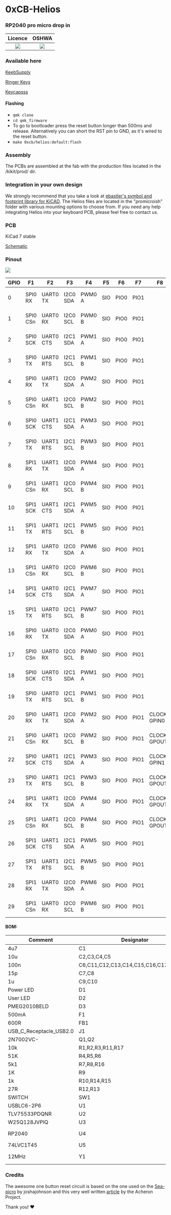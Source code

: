 # 0xCB-Helios

### RP2040 pro micro drop in

|                              Licence                               |                                                      OSHWA                                                       |
| :----------------------------------------------------------------: | :--------------------------------------------------------------------------------------------------------------: |
| ![](https://github.com/0xCB-dev/0xcb-Helios/blob/main/LICENSE.svg) | [![](https://github.com/0xCB-dev/0xcb-Helios/blob/main/rev1.0/OSHWA.svg)](https://certification.oshwa.org/de000131.html) |

### Available here

[KeebSupply](https://keeb.supply/products/0xcb-helios)

[Ringer Keys](https://ringerkeys.com/collections/modders-tools/products/0xcb-helios)

[Keycapsss](https://keycapsss.com/keyboard-parts/mcu-controller/257/0xcb-helios-pro-micro/elite-c-compatible-microcontroller-with-rp2040?c=22)

#### Flashing

- `qmk clone`
- `cd qmk_firmware`
- To go to bootloader press the reset button longer than 500ms and release. Alternatively you can short the RST pin to GND, as it's wired to the reset button.
- `make 0xcb/helios:default:flash`

### Assembly

The PCBs are assembled at the fab with the production files located in the /kikit/prod/ dir.

### Integration in your own design

We strongly recommend that you take a look at [ebastler's symbol and footprint library for KiCAD](https://github.com/ebastler/marbastlib).
The Helios files are located in the "promicroish" folder with various mounting options to choose from. 
If you need any help integrating Helios into your keyboard PCB, please feel free to contact us.

### PCB

KiCad 7 stable

[Schematic](https://github.com/0xCB-dev/0xcb-Helios/blob/main/rev1.0/helios.pdf)

### Pinout

![](https://github.com/0xCB-dev/0xCB-Helios/blob/main/rev1.0/helios.webp)

| GPIO | F1       | F2        | F3       | F4     | F5  | F6   | F7   | F8           | F9            |
| ---- | -------- | --------- | -------- | ------ | --- | ---- | ---- | ------------ | ------------- |
| 0    | SPI0 RX  | UART0 TX  | I2C0 SDA | PWM0 A | SIO | PIO0 | PIO1 |              | USB OVCUR DET |
| 1    | SPI0 CSn | UART0 RX  | I2C0 SCL | PWM0 B | SIO | PIO0 | PIO1 |              | USB VBUS DET  |
| 2    | SPI0 SCK | UART0 CTS | I2C1 SDA | PWM1 A | SIO | PIO0 | PIO1 |              | USB VBUS EN   |
| 3    | SPI0 TX  | UART0 RTS | I2C1 SCL | PWM1 B | SIO | PIO0 | PIO1 |              | USB OVCUR DET |
| 4    | SPI0 RX  | UART1 TX  | I2C0 SDA | PWM2 A | SIO | PIO0 | PIO1 |              | USB VBUS DET  |
| 5    | SPI0 CSn | UART1 RX  | I2C0 SCL | PWM2 B | SIO | PIO0 | PIO1 |              | USB VBUS EN   |
| 6    | SPI0 SCK | UART1 CTS | I2C1 SDA | PWM3 A | SIO | PIO0 | PIO1 |              | USB OVCUR DET |
| 7    | SPI0 TX  | UART1 RTS | I2C1 SCL | PWM3 B | SIO | PIO0 | PIO1 |              | USB VBUS DET  |
| 8    | SPI1 RX  | UART1 TX  | I2C0 SDA | PWM4 A | SIO | PIO0 | PIO1 |              | USB VBUS EN   |
| 9    | SPI1 CSn | UART1 RX  | I2C0 SCL | PWM4 B | SIO | PIO0 | PIO1 |              | USB OVCUR DET |
| 10   | SPI1 SCK | UART1 CTS | I2C1 SDA | PWM5 A | SIO | PIO0 | PIO1 |              | USB VBUS DET  |
| 11   | SPI1 TX  | UART1 RTS | I2C1 SCL | PWM5 B | SIO | PIO0 | PIO1 |              | USB VBUS EN   |
| 12   | SPI1 RX  | UART0 TX  | I2C0 SDA | PWM6 A | SIO | PIO0 | PIO1 |              | USB OVCUR DET |
| 13   | SPI1 CSn | UART0 RX  | I2C0 SCL | PWM6 B | SIO | PIO0 | PIO1 |              | USB VBUS DET  |
| 14   | SPI1 SCK | UART0 CTS | I2C1 SDA | PWM7 A | SIO | PIO0 | PIO1 |              | USB VBUS EN   |
| 15   | SPI1 TX  | UART0 RTS | I2C1 SCL | PWM7 B | SIO | PIO0 | PIO1 |              | USB OVCUR DET |
| 16   | SPI0 RX  | UART0 TX  | I2C0 SDA | PWM0 A | SIO | PIO0 | PIO1 |              | USB VBUS DET  |
| 17   | SPI0 CSn | UART0 RX  | I2C0 SCL | PWM0 B | SIO | PIO0 | PIO1 |              | USB VBUS EN   |
| 18   | SPI0 SCK | UART0 CTS | I2C1 SDA | PWM1 A | SIO | PIO0 | PIO1 |              | USB OVCUR DET |
| 19   | SPI0 TX  | UART0 RTS | I2C1 SCL | PWM1 B | SIO | PIO0 | PIO1 |              | USB VBUS DET  |
| 20   | SPI0 RX  | UART1 TX  | I2C0 SDA | PWM2 A | SIO | PIO0 | PIO1 | CLOCK GPIN0  | USB VBUS EN   |
| 21   | SPI0 CSn | UART1 RX  | I2C0 SCL | PWM2 B | SIO | PIO0 | PIO1 | CLOCK GPOUT0 | USB OVCUR DET |
| 22   | SPI0 SCK | UART1 CTS | I2C1 SDA | PWM3 A | SIO | PIO0 | PIO1 | CLOCK GPIN1  | USB VBUS DET  |
| 23   | SPI0 TX  | UART1 RTS | I2C1 SCL | PWM3 B | SIO | PIO0 | PIO1 | CLOCK GPOUT1 | USB VBUS EN   |
| 24   | SPI1 RX  | UART1 TX  | I2C0 SDA | PWM4 A | SIO | PIO0 | PIO1 | CLOCK GPOUT2 | USB OVCUR DET |
| 25   | SPI1 CSn | UART1 RX  | I2C0 SCL | PWM4 B | SIO | PIO0 | PIO1 | CLOCK GPOUT3 | USB VBUS DET  |
| 26   | SPI1 SCK | UART1 CTS | I2C1 SDA | PWM5 A | SIO | PIO0 | PIO1 |              | USB VBUS EN   |
| 27   | SPI1 TX  | UART1 RTS | I2C1 SCL | PWM5 B | SIO | PIO0 | PIO1 |              | USB OVCUR DET |
| 28   | SPI1 RX  | UART0 TX  | I2C0 SDA | PWM6 A | SIO | PIO0 | PIO1 |              | USB VBUS DET  |
| 29   | SPI1 CSn | UART0 RX  | I2C0 SCL | PWM6 B | SIO | PIO0 | PIO1 |              | USB VBUS EN   |

#### BOM:

| Comment                 | Designator                             | Footprint                                           | LCSC     |
| ----------------------- | -------------------------------------- | --------------------------------------------------- | -------- |
| 4u7                     | C1                                     | Capacitor_SMD:C_0402_1005Metric                     | C23733   |
| 10u                     | C2,C3,C4,C5                            | Capacitor_SMD:C_0402_1005Metric                     | C15525   |
| 100n                    | C6,C11,C12,C13,C14,C15,C16,C17,C18,C19 | Capacitor_SMD:C_0402_1005Metric                     | C1525    |
| 15p                     | C7,C8                                  | Capacitor_SMD:C_0402_1005Metric                     | C1548    |
| 1u                      | C9,C10                                 | Capacitor_SMD:C_0402_1005Metric                     | C52923   |
| Power LED               | D1                                     | Diode_SMD:D_0402_1005Metric                         | C130719  |
| User LED                | D2                                     | Diode_SMD:D_0402_1005Metric                         | C130724  |
| PMEG2010BELD            | D3                                     | 0xcb:SOD882D                                        | C552820  |
| 500mA                   | F1                                     | Fuse:Fuse_0603_1608Metric                           | C210357  |
| 600R                    | FB1                                    | Resistor_SMD:R_0402_1005Metric                      | C160977  |
| USB_C_Receptacle_USB2.0 | J1                                     | 0xcb:GT-USB-7014C                                   | C963373  |
| 2N7002VC-               | Q1,Q2                                  | Package_TO_SOT_SMD:SOT-563                          | C504145  |
| 10k                     | R1,R2,R3,R11,R17                       | Resistor_SMD:R_0402_1005Metric                      | C25744   |
| 51K                     | R4,R5,R6                               | Resistor_SMD:R_0402_1005Metric                      | C25794   |
| 5k1                     | R7,R8,R16                              | Resistor_SMD:R_0402_1005Metric                      | C25905   |
| 1K                      | R9                                     | Resistor_SMD:R_0402_1005Metric                      | C11702   |
| 1k                      | R10,R14,R15                            | Resistor_SMD:R_0402_1005Metric                      | C11702   |
| 27R                     | R12,R13                                | Resistor_SMD:R_0402_1005Metric                      | C25100   |
| SWITCH                  | SW1                                    | 0xcb:1.9x2.8mm SW                                   | C589221  |
| USBLC6-2P6              | U1                                     | Package_TO_SOT_SMD:SOT-666                          | C2827693 |
| TLV75533PDQNR           | U2                                     | 0xcb:X2SON-4                                        | C2861882 |
| W25Q128JVPIQ            | U3                                     | 0xcb:W25Q128JVPIQ                                   | C190862  |
| RP2040                  | U4                                     | Package_DFN_QFN:QFN-56-1EP_7x7mm_P0.4mm_EP3.2x3.2mm | C2040    |
| 74LVC1T45               | U5                                     | Package_TO_SOT_SMD:SOT-563                          | C352970  |
| 12MHz                   | Y1                                     | Crystal:Crystal_SMD_2520-4Pin_2.5x2.0mm             | C2149204 |

### Credits

The awesome one button reset circuit is based on the one used on the [Sea-picro](https://github.com/joshajohnson/sea-picro) by joshajohnson and this very well written [article](https://acheronproject.com/reset_article_1/reset_article_1/) by the Acheron Project.

Thank you! :heart:
